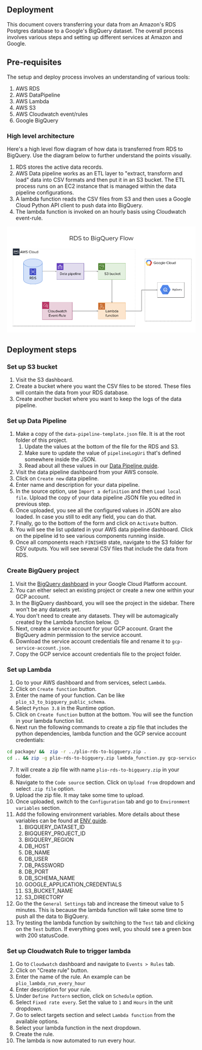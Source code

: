 ## Deployment
This document covers transferring your data from an Amazon's RDS Postgres database to a Google's BigQuery dataset. The overall process involves various steps and setting up different services at Amazon and Google.

## Pre-requisites
The setup and deploy process involves an understanding of various tools:
1. AWS RDS
2. AWS DataPipeline
3. AWS Lambda
4. AWS S3
5. AWS Cloudwatch event/rules
6. Google BigQuery

### High level architecture
Here's a high level flow diagram of how data is transferred from RDS to BigQuery. Use the diagram below to further understand the points visually.
1. RDS stores the active data records.
2. AWS Data pipeline works as an ETL layer to "extract, transform and load" data into CSV formats and then put it in an S3 bucket. The ETL process runs on an EC2 instance that is managed within the data pipeline configurations.
3. A lambda function reads the CSV files from S3 and then uses a Google Cloud Python API client to push data into BigQuery.
4. The lambda function is invoked on an hourly basis using Cloudwatch event-rule.

![Overview of RDS to BigQuery flow](images/rds-to-bigquery-flow.png)

## Deployment steps

### Set up S3 bucket
1. Visit the S3 dashboard.
2. Create a bucket where you want the CSV files to be stored. These files will contain the data from your RDS database.
3. Create another bucket where you want to keep the logs of the data pipeline.

### Set up Data Pipeline
1. Make a copy of the `data-pipeline-template.json` file. It is at the root folder of this project.
   1. Update the values at the bottom of the file for the RDS and S3.
   2. Make sure to update the value of `pipelineLogUri` that's defined somewhere inside the JSON.
   3. Read about all these values in our [Data Pipeline guide](DATA-PIPELINE.md).
2. Visit the data pipeline dashboard from your AWS console.
3. Click on `Create new` data pipeline.
4. Enter name and description for your data pipeline.
5. In the source option, use `Import a definition` and then `Load local file`. Upload the copy of your data pipeline JSON file you edited in previous step.
6. Once uploaded, you see all the configured values in JSON are also loaded. In case you still to edit any field, you can do that.
7. Finally, go to the bottom of the form and click on `Activate` button.
8. You will see the list updated in your AWS data pipeline dashboard. Click on the pipeline id to see various components running inside.
9. Once all components reach `FINISHED` state, navigate to the S3 folder for CSV outputs. You will see several CSV files that include the data from RDS.

### Create BigQuery project
1. Visit the [BigQuery dashboard](https://console.cloud.google.com/bigquery) in your Google Cloud Platform account.
2. You can either select an existing project or create a new one within your GCP account.
3. In the BigQuery dashboard, you will see the project in the sidebar. There won't be any datasets yet.
4. You don't need to create any datasets. They will be automagically created by the Lambda function below. :wink:
5. Next, create a service account for your GCP account. Grant the BigQuery admin permission to the service account.
6. Download the service account credentials file and rename it to `gcp-service-account.json`.
7. Copy the GCP service account credentials file to the project folder.
### Set up Lambda
1. Go to your AWS dashboard and from services, select `Lambda`.
2. Click on `Create function` button.
3. Enter the name of your function. Can be like `plio_s3_to_bigquery_public_schema`.
4. Select `Python 3.8` in the Runtime option.
5. Click on `Create function` button at the bottom. You will see the function in your lambda function list.
6. Next run the following commands to create a zip file that includes the python dependencies, lambda function and the GCP service account credentials:
```sh
cd package/ &&  zip -r ../plio-rds-to-bigquery.zip .
cd .. && zip -g plio-rds-to-bigquery.zip lambda_function.py gcp-service-account.json
```
7. It will create a zip file with name `plio-rds-to-bigquery.zip` in your folder.
8. Navigate to the `Code source` section. Click on `Upload from` dropdown and select `.zip file` option.
9. Upload the zip file. It may take some time to upload.
10. Once uploaded, switch to the `Configuration` tab and go to `Environment variables` section.
11. Add the following environment variables. More details about these variables can be found at [ENV guide](ENV.md).
    1.  BIGQUERY_DATASET_ID
    2.  BIGQUERY_PROJECT_ID
    3.  BIGQUERY_REGION
    4.  DB_HOST
    5.  DB_NAME
    6.  DB_USER
    7.  DB_PASSWORD
    8.  DB_PORT
    9.  DB_SCHEMA_NAME
    10. GOOGLE_APPLICATION_CREDENTIALS
    11. S3_BUCKET_NAME
    12. S3_DIRECTORY
12. Go the the `General Settings` tab and increase the timeout value to 5 minutes. This is because the lambda function will take some time to push all the data to BigQuery.
13. Try testing the lambda function by switching to the `Test` tab and clicking on the `Test` button. If everything goes well, you should see a green box with 200 statusCode.

### Set up Cloudwatch Rule to trigger lambda
1.  Go to `Cloudwatch` dashboard and navigate to `Events > Rules` tab.
2.  Click on "Create rule" button.
3.  Enter the name of the rule. An example can be `plio_lambda_run_every_hour`
4.  Enter description for your rule.
5.  Under `Define Pattern` section, click on `Schedule` option.
6.  Select `Fixed rate every`. Set the value to `1` and `Hours` in the unit dropdown.
7.  Go to select targets section and select `Lambda function` from the available options.
8.  Select your lambda function in the next dropdown.
9.  Create the rule.
10. The lambda is now automated to run every hour.
